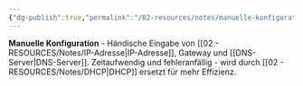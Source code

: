 ```yaml
---
{"dg-publish":true,"permalink":"/02-resources/notes/manuelle-konfiguration/","tags":["netzwerk/manuell","administration/aufwendig"],"noteIcon":"","updated":"2025-09-05T10:12:30.000+02:00"}
---
```



**Manuelle Konfiguration** - Händische Eingabe von [[02 - RESOURCES/Notes/IP-Adresse\|IP-Adresse]], Gateway und [[DNS-Server\|DNS-Server]].
Zeitaufwendig und fehleranfällig - wird durch [[02 - RESOURCES/Notes/DHCP\|DHCP]] ersetzt für mehr Effizienz.